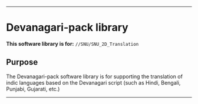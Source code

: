 
***

# Devanagari-pack library

**This software library is for:** `//SNU/SNU_2D_Translation`

## Purpose

The Devanagari-pack software library is for supporting the translation of indic languages based on the Devanagari script (such as Hindi, Bengali, Punjabi, Gujarati, etc.)

***
